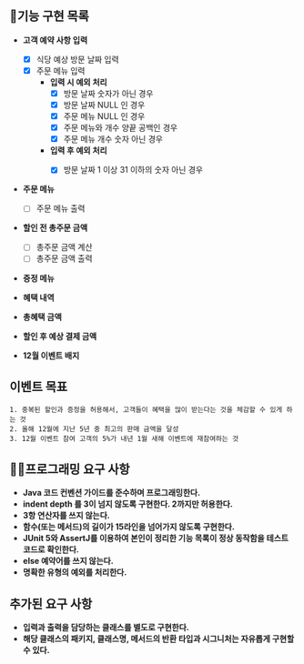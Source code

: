 ## 🎯기능 구현 목록

- **고객 예약 사항 입력**
    - [X] 식당 예상 방문 날짜 입력
    - [X] 주문 메뉴 입력
        - **입력 시 예외 처리**
            - [X] 방문 날짜 숫자가 아닌 경우
            - [X] 방문 날짜 NULL 인 경우
            - [X] 주문 메뉴 NULL 인 경우
            - [X] 주문 메뉴와 개수 양끝 공백인 경우
            - [X] 주문 메뉴 개수 숫자 아닌 경우
        - **입력 후 예외 처리**
            - [X] 방문 날짜 1 이상 31 이하의 숫자 아닌 경우
            

- **주문 메뉴**
    - [ ] 주문 메뉴 출력

- **할인 전 총주문 금액**
    - [ ] 총주문 금액 계산
    - [ ] 총주문 금액 출력

- **증정 메뉴**

- **혜택 내역**

- **총혜택 금액**

- **할인 후 예상 결제 금액**

- **12월 이벤트 배지**

## 이벤트 목표
    1. 중복된 할인과 증정을 허용해서, 고객들이 혜택을 많이 받는다는 것을 체감할 수 있게 하는 것
    2. 올해 12월에 지난 5년 중 최고의 판매 금액을 달성
    3. 12월 이벤트 참여 고객의 5%가 내년 1월 새해 이벤트에 재참여하는 것

## 👨‍💻프로그래밍 요구 사항

- **Java 코드 컨벤션 가이드를 준수하며 프로그래밍한다.**
- **indent depth 를 3이 넘지 않도록 구현한다. 2까지만 허용한다.**
- **3항 연산자를 쓰지 않는다.**
- **함수(또는 메서드)의 길이가 15라인을 넘어가지 않도록 구현한다.**
- **JUnit 5와 AssertJ를 이용하여 본인이 정리한 기능 목록이 정상 동작함을 테스트 코드로 확인한다.**
- **else 예약어를 쓰지 않는다.**
- **명확한 유형의 예외를 처리한다.**

## 추가된 요구 사항

- **입력과 출력을 담당하는 클래스를 별도로 구현한다.**
- **해당 클래스의 패키지, 클래스명, 메서드의 반환 타입과 시그니처는 자유롭게 구현할 수 있다.**
